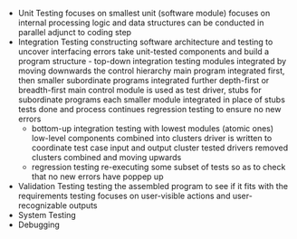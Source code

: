 - Unit Testing
	  focuses on smallest unit (software module)
	  focuses on internal processing logic and data structures
	  can be conducted in parallel
	  adjunct to coding step
- Integration Testing
	  constructing software architecture and testing to uncover interfacing errors
	  take unit-tested components and build a program structure 
	  - top-down integration testing
		    modules integrated by moving downwards the control hierarchy 
		    main program integrated first, then smaller subordinate programs integrated further depth-first or breadth-first
			    main control module is used as test driver, stubs for subordinate programs
			    each smaller module integrated in place of stubs
			    tests done and process continues
			    regression testing to ensure no new errors
	- bottom-up integration
		  testing with lowest modules (atomic ones)
			  low-level components combined into clusters
			  driver is written to coordinate test case input and output
			  cluster tested
			  drivers removed
			  clusters combined and moving upwards
	- regression testing
		  re-executing some subset of tests so as to check that no new errors have poppep up
- Validation Testing
	  testing the assembled program to see if it fits with the requirements
	  testing focuses on user-visible actions and user-recognizable outputs
- System Testing
- Debugging